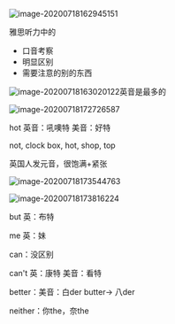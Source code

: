 ![image-20200718162945151](C:\Users\UncleDong\AppData\Roaming\Typora\typora-user-images\image-20200718162945151.png)



雅思听力中的

- 口音考察
- 明显区别
- 需要注意的别的东西

![image-20200718163020122](C:\Users\UncleDong\AppData\Roaming\Typora\typora-user-images\image-20200718163020122.png)英音是最多的



![image-20200718172726587](C:\Users\UncleDong\AppData\Roaming\Typora\typora-user-images\image-20200718172726587.png)

hot  英音：吼噢特   美音：好特

not, clock box, hot, shop, top

英国人发元音，很饱满+紧张

![image-20200718173544763](C:\Users\UncleDong\AppData\Roaming\Typora\typora-user-images\image-20200718173544763.png)

![image-20200718173816224](C:\Users\UncleDong\AppData\Roaming\Typora\typora-user-images\image-20200718173816224.png)

but 英：布特

me 英：妹

can：没区别

can't 英：康特 美音：看特

better：美音：白der  butter-> 八der

neither：你the，奈the